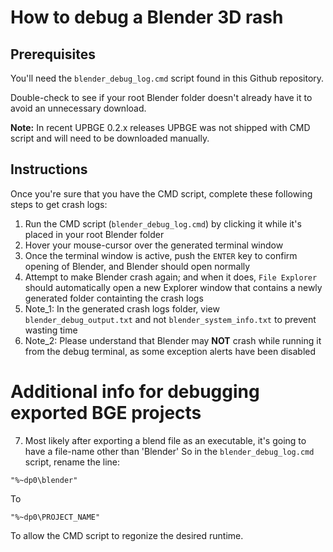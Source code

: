 # How to debug a Blender 3D rash

## Prerequisites

You'll need the `blender_debug_log.cmd` script found in this Github repository.

Double-check to see if your root Blender folder doesn't already have it to avoid an unnecessary download.

**Note:** In recent UPBGE 0.2.x releases UPBGE was not shipped with CMD script and will need to be downloaded manually.

## Instructions

Once you're sure that you have the CMD script, complete these following steps to get crash logs:
1. Run the CMD script (`blender_debug_log.cmd`) by clicking it while it's placed in your root Blender folder
2. Hover your mouse-cursor over the generated terminal window
3. Once the terminal window is active, push the `ENTER` key to confirm opening of Blender, and Blender should open normally
4. Attempt to make Blender crash again; and when it does, `File Explorer` should automatically open a new Explorer window that contains a newly generated folder containting the crash logs
5. Note_1: In the generated crash logs folder, view `blender_debug_output.txt` and not `blender_system_info.txt` to prevent wasting time
6. Note_2: Please understand that Blender may **NOT** crash while running it from the debug terminal, as some exception alerts have been disabled

# Additional info for debugging exported BGE projects
7. Most likely after exporting a blend file as an executable, it's going to have a file-name other than 'Blender'
So in the `blender_debug_log.cmd` script, rename the line:
```
"%~dp0\blender"
```
To
```
"%~dp0\PROJECT_NAME"
```
To allow the CMD script to regonize the desired runtime.
